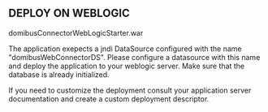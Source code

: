 DEPLOY ON WEBLOGIC
------------------

domibusConnectorWebLogicStarter.war

The application exepects a jndi DataSource configured with the name "domibusWebConnectorDS". Please configure a datasource 
with this name and deploy the application to your weblogic server. Make sure that the database is already initialized.

If you need to customize the deployment consult your application server documentation and create a custom deployment descriptor.
